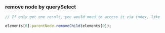 ### remove node by querySelect

```js
// If only got one result, you would need to access it via index, like

elements[0].parentNode.removeChild(elements[0]);
```